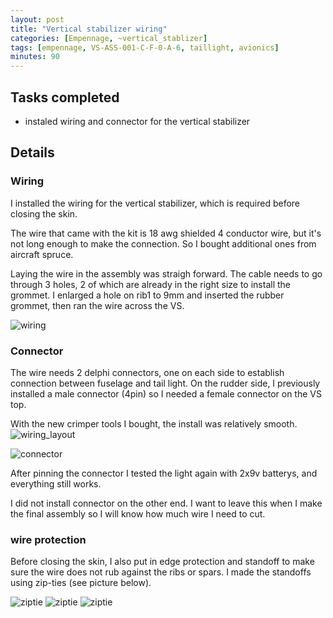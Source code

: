 ```yaml
---
layout: post
title: "Vertical stabilizer wiring"
categories: [Empennage, ~vertical_stablizer]
tags: [empennage, VS-ASS-001-C-F-0-A-6, taillight, avionics]
minutes: 90
---
```


## Tasks completed

- instaled wiring and connector for the vertical stabilizer

## Details

### Wiring

I installed the wiring for the vertical stabilizer, which is required before closing the skin.

The wire that came with the kit is 18 awg shielded 4 conductor wire, but it's not long enough to make the connection. So I bought
additional ones from aircraft spruce.

Laying the wire in the assembly was straigh forward. The cable needs to go through 3 holes, 2 of which are already in the right size to install the grommet. I enlarged a hole on rib1 to 9mm and inserted the rubber grommet, then ran the wire across the VS.

![wiring](/assets/img/20240209_vs/laid_out.jpg)

### Connector

The wire needs 2 delphi connectors, one on each side to establish connection between fuselage and tail light. On the rudder side, I previously installed a male connector (4pin) so I needed a female connector on the VS top.

With the new crimper tools I bought, the install was relatively smooth.
![wiring_layout](/assets/img/20240209_vs/wiring_layout.jpg)

![connector](/assets/img/20240209_vs/finished.jpg)

After pinning the connector I tested the light again with 2x9v batterys, and everything still works.

I did not install connector on the other end. I want to leave this when I make the final assembly so I will know how much wire I need to cut.

### wire protection

Before closing the skin, I also put in edge protection and standoff to make sure the wire does not rub against the ribs or spars. I made the standoffs using zip-ties (see picture below).

![ziptie](/assets/img/20240209_vs/zipties.jpg)
![ziptie](/assets/img/20240209_vs/zipties_2.jpg)
![ziptie](/assets/img/20240209_vs/zipties_3.jpg)
